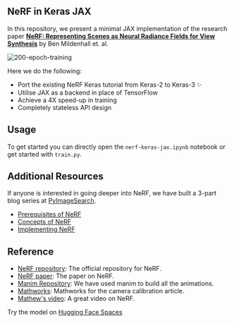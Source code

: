 ## NeRF in Keras JAX

In this repository, we present a minimal JAX implementation of the research paper
[**NeRF: Representing Scenes as Neural Radiance Fields for View Synthesis**](https://arxiv.org/abs/2003.08934)
by Ben Mildenhall et. al. 

![200-epoch-training](https://i.imgur.com/l3rG4HQ.gif)

Here we do the following:
- Port the existing NeRF Keras tutorial from Keras-2 to Keras-3 ✨
- Utilise JAX as a backend in place of TensorFlow
- Achieve a 4X speed-up in training 
- Completely stateless API design

## Usage

To get started you can directly open the `nerf-keras-jax.ipynb` notebook or get started with `train.py`.

## Additional Resources

If anyone is interested in going deeper into NeRF, we have built a 3-part blog series at [PyImageSearch](https://pyimagesearch.com/).

- [Prerequisites of NeRF](https://www.pyimagesearch.com/2021/11/10/computer-graphics-and-deep-learning-with-nerf-using-tensorflow-and-keras-part-1/)
- [Concepts of NeRF](https://www.pyimagesearch.com/2021/11/17/computer-graphics-and-deep-learning-with-nerf-using-tensorflow-and-keras-part-2/)
- [Implementing NeRF](https://www.pyimagesearch.com/2021/11/24/computer-graphics-and-deep-learning-with-nerf-using-tensorflow-and-keras-part-3/)

## Reference

- [NeRF repository](https://github.com/bmild/nerf): The official repository for NeRF.
- [NeRF paper](https://arxiv.org/abs/2003.08934): The paper on NeRF.
- [Manim Repository](https://github.com/3b1b/manim): We have used manim to build all the animations.
- [Mathworks](https://www.mathworks.com/help/vision/ug/camera-calibration.html): Mathworks for the camera calibration article.
- [Mathew's video](https://www.youtube.com/watch?v=dPWLybp4LL0): A great video on NeRF.

Try the model on [Hugging Face Spaces](https://huggingface.co/spaces/keras-io/NeRF) 
